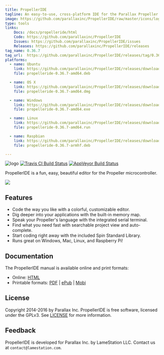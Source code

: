 ```yaml
---
title: PropellerIDE
tagline: An easy-to-use, cross-platform IDE for the Parallax Propeller
image: https://github.com/parallaxinc/PropellerIDE/raw/master/icons/logo.png
type: tools
links:
    Docs: /docs/propelleride/html
    Code: https://github.com/parallaxinc/PropellerIDE
    Issues: https://github.com/parallaxinc/PropellerIDE/issues
    Releases: https://github.com/parallaxinc/PropellerIDE/releases
tag_name: 0.36.7
tag_url:  https://github.com/parallaxinc/PropellerIDE/releases/tag/0.36.7
platforms:
  - name: Ubuntu
    link: https://github.com/parallaxinc/PropellerIDE/releases/download/0.36.7/propelleride-0.36.7-amd64.deb
    file: propelleride-0.36.7-amd64.deb

  - name: OS X
    link: https://github.com/parallaxinc/PropellerIDE/releases/download/0.36.7/propelleride-0.36.7-amd64.dmg
    file: propelleride-0.36.7-amd64.dmg

  - name: Windows
    link: https://github.com/parallaxinc/PropellerIDE/releases/download/0.36.7/propelleride-0.36.7-amd64.exe
    file: propelleride-0.36.7-amd64.exe

  - name: Linux
    link: https://github.com/parallaxinc/PropellerIDE/releases/download/0.36.7/propelleride-0.36.7-amd64.run
    file: propelleride-0.36.7-amd64.run

  - name: Raspbian
    link: https://github.com/parallaxinc/PropellerIDE/releases/download/0.36.7/propelleride-0.36.7-armhf.deb
    file: propelleride-0.36.7-armhf.deb

---
```

![logo](https://github.com/parallaxinc/PropellerIDE/raw/master/icons/logo.png)
[![Travis CI Build Status](https://travis-ci.org/parallaxinc/PropellerIDE.svg?branch=master)](https://travis-ci.org/parallaxinc/PropellerIDE) [![AppVeyor Build Status](https://ci.appveyor.com/api/projects/status/2gj0hjoqjau9is4b?svg=true)](https://ci.appveyor.com/project/bweir/propelleride)

PropellerIDE is a fun, easy, beautiful editor for the Propeller microcontroller.

![](https://github.com/parallaxinc/PropellerIDE/raw/master/screenshots/main.png)

## Features

* Code the way you like with a colorful, customizable editor.
* Dig deeper into your applications with the built-in memory map.
* Speak your Propeller's language with the integrated serial terminal.
* Find what you need fast with searchable project view and auto-complete.
* Start coding right away with the included Spin Standard Library.
* Runs great on Windows, Mac, Linux, and Raspberry Pi!

## Documentation

The PropellerIDE manual is available online and print formats:

- Online: [HTML](https://bweir.gitbooks.io/propelleride/content/)
- Printable formats: [PDF](https://www.gitbook.com/download/pdf/book/bweir/propelleride) | [ePub](https://www.gitbook.com/download/epub/book/bweir/propelleride) | [Mobi](https://www.gitbook.com/download/mobi/book/bweir/propelleride)

## License

Copyright 2014-2016 by Parallax Inc. PropellerIDE is free software, licensed under the GPLv3. See [LICENSE](LICENSE) for more information.

## Feedback

PropellerIDE is developed for Parallax Inc. by LameStation LLC. Contact us at `contact@lamestation.com`.

